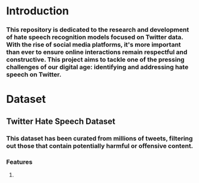 # Introduction
### This repository is dedicated to the research and development of hate speech recognition models focused on Twitter data. With the rise of social media platforms, it's more important than ever to ensure online interactions remain respectful and constructive. This project aims to tackle one of the pressing challenges of our digital age: identifying and addressing hate speech on Twitter.
# Dataset
## Twitter Hate Speech Dataset
### This dataset has been curated from millions of tweets, filtering out those that contain potentially harmful or offensive content.
### Features
1.
